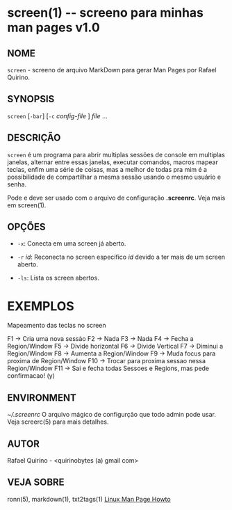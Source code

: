 screen(1) -- screeno para minhas man pages v1.0
===============================================

NOME
----

`screen` - screeno de arquivo MarkDown para gerar Man Pages por Rafael Quirino.

SYNOPSIS
--------

`screen` [`-bar`] [`-c` *config-file* ] *file* ...

DESCRIÇÃO
---------

`screen` é um programa para abrir multiplas sessões de console em multiplas janelas,
alternar entre essas janelas, executar comandos, macros mapear teclas, enfim uma 
série de coisas, mas a melhor de todas pra mim é a possibilidade de compartilhar
a mesma sessão usando o mesmo usuário e senha.

Pode e deve ser usado com o arquivo de configuração **.screenrc**. Veja mais em screen(1).

OPÇÕES
------

* `-x`:
	Conecta em uma screen já aberto.
* `-r` *id*:
  Reconecta no screen específico *id* devido a ter mais de um screen aberto.

* `-ls`:
  Lista os screen abertos.

EXEMPLOS
========

   Mapeamento das teclas no screen


   F1      -> Cria uma nova sessáo
   F2      -> Nada
   F3      -> Nada
   F4      -> Fecha a Region/Window
   F5      -> Divide horizontal
   F6      -> Divide Vertical
   F7      -> Diminui a Region/Window
   F8      -> Aumenta a Region/Window
   F9      -> Muda focus para proxima de Region/Window
   F10     -> Trocar para proxima sessao nessa Region/Window
   F11     -> Sai e fecha todas Sessoes e Regions, mas pede confirmacao! (y)


ENVIRONMENT 
-----------


*~/.screenrc*
  O arquivo mágico de configurção que todo admin pode usar. Veja screerc(5) para mais detalhes.


AUTOR
-----

Rafael Quirino - <quirinobytes (a) gmail com>

VEJA SOBRE
----------

ronn(5), markdown(1), txt2tags(1) [Linux Man Page Howto](
http://www.schweikhardt.net/man_page_howto.html)
